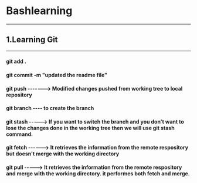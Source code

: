 # Bashlearning
----------------
## 1.Learning Git
--------------------
#### git add .
#### git commit -m "updated the readme file"
#### git push   -------> Modified changes pushed from working tree to local repository
#### git branch ---- to create the branch
#### git stash -----> If you want to switch the branch and you don't want to lose the changes done in the working tree then we will use git stash command.
#### git fetch ------> It retrieves the information from the remote respository but doesn't merge with the working directory
#### git pull -----> It retrieves the information from the remote respository and  merge with the working directory. it performes both fetch and merge.
